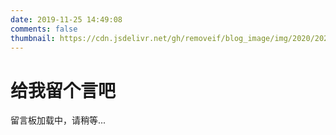 ```yaml
---
date: 2019-11-25 14:49:08
comments: false
thumbnail: https://cdn.jsdelivr.net/gh/removeif/blog_image/img/2020/20201030170800.png
---
```

<div class = "text-center"><h1>给我留个言吧</h1></div><div class = "text-tips">

<!-- <span id="busuanzi_container_page_pv"><span id="busuanzi_value_page_pv"></span></span></div> -->
<div id="comment-container1"><div class="text-tips">留言板加载中，请稍等...</div></div>
<!-- <link rel="stylesheet" href="https://cdnjs.loli.net/ajax/libs/gitalk/1.6.0/gitalk.css"/> -->
  <link rel="stylesheet" href="https://unpkg.com/gitalk/dist/gitalk.css">

<script>
    $.getScript("https://unpkg.com/gitalk/dist/gitalk.min.js", function () {
        var gitalk = new Gitalk({
            clientID: 'a1ad219ff90da8100007',
            clientSecret: '97b9266d67d87e37cdcb328e10460af8295a4e7d',
            id: '2423',
            repo: 'hxq94.github.io',
            owner: 'hxq94',
            admin: "hxq94",
            createIssueManually: true,
            distractionFreeMode: false
        });
        gitalk.render('comment-container1');
    });
</script>